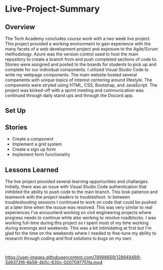 # Live-Project-Summary

## Overview

The Tech Academy concludes course work with a two week live project. This project provided a working environment to gain experience with the many facets of a web development project and exposure to the Agile/Scrum methodology. Azure was the version control used to host the main repository to create a branch from and push completed sections of code to. Stories were assigned and posted to the boards for students to pick up and complete for our individual components. I utilized Visual Studio Code to write my webpage components. The main website hosted several compenents with unique topics of interest centering around lifestyle. The components were stryled using HTML, CSS, Bootstrap, and JavaScript. The project was kicked-off with a sprint meeting and communication was continued through daily stand ups and through the Discord app. 

## Set Up



## Stories
- Create a component
- Implement a grid system
- Create a sign up form
- Implement form functionality

## Lessons Learned

The live project provided several learning opportunities and challanges. Initially, there was an issue with Visual Studio Code authentication that inihibted the ability to push
code to the main branch. This took patience and teamwork with the project leaders to troubleshoot. In between troubleshooting sessions I continued to work on code that could
be pushed at a later time when the isssue was resolved. This was very similar to real experiences I've encounterd working on civil engineering projects where progress needs to
continue while also working to resolve roadblocks. I was working full-time during this project so I spent most of my time working during evenings and weekends. This was a bit intimidating at first but I'm glad for the time on the weekends where I needed to fine-tune my ability to research through coding and find solutions to bugs on my own. 

<br>

https://user-images.githubusercontent.com/78998659/128949489-3d9372f6-6b58-4b5c-830c-0207097751fa.mp4
